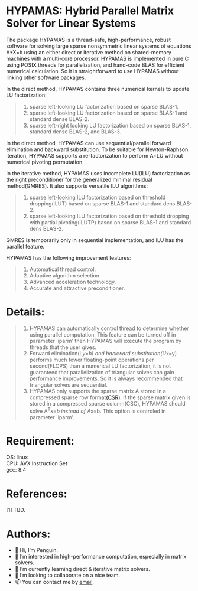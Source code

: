 HYPAMAS: Hybrid Parallel Matrix Solver for Linear Systems
=======
The package HYPAMAS is a thread-safe, high-performance, robust software for solving large sparse nonsymmetric linear systems of equations A*X=b using an either direct or iterative method on shared-memory machines with a multi-core processor. HYPAMAS is implemented in pure C using POSIX threads for parallelization, and hand-code BLAS for efficient numerical calculation. So it is straightforward to use HYPAMAS without linking other software packages.

In the direct method, HYPAMAS contains three numerical kernels to update LU factorization:
>1) sparse left-looking LU factorization based on sparse BLAS-1.  
>2) sparse left-looking LU factorization based on sparse BLAS-1 and standard dense BLAS-2.  
>3) sparse left-right looking LU factorization based on sparse BLAS-1, standard dense BLAS-2, and BLAS-3.  
  
In the direct method, HYPAMAS can use sequential/parallel forward elimination and backward substitution. To be suitable for Newton-Raphson iteration, HYPAMAS supports a re-factorization to perform A=LU without numerical pivoting permutation.

In the iterative method, HYPAMAS uses incomplete LU(ILU) factorization as the right preconditioner for the generalized minimal residual method(GMRES). It also supports versatile ILU algorithms:
>1) sparse left-looking ILU factorization based on threshold dropping(ILUT) based on sparse BLAS-1 and standard dens BLAS-2.
>2) sparse left-looking ILU factorization based on threshold dropping with partial pivoting(ILUTP) based on sparse BLAS-1 and standard dens BLAS-2.  
  
GMRES is temporarily only in sequential implementation, and ILU has the parallel feature.
  
HYPAMAS has the following improvement features:
>1) Automatical thread control.
>2) Adaptive algorithm selection.
>3) Advanced acceleration technology.
>4) Accurate and attractive preconditioner.

Details:
=======
>1) HYPAMAS can automatically control thread to determine whether using parallel computation. This feature can be turned off in parameter 'iparm' then HYPAMAS will execute the program by threads that the user gives.
>2) Forward elimination(L*y=b) and backward substitution(U*x=y) performs much fewer floating-point operations per second(FLOPS) than a numerical LU factorization, it is not guaranteed that parallelization of triangular solves can gain performance improvements. So it is always recommended that triangular solves are sequential.
>3) HYPAMAS only supports the sparse matrix A stored in a compressed sparse row format[(CSR)](https://en.wikipedia.org/wiki/Sparse_matrix). If the sparse matrix given is stored in a compressed sparse column(CSC), HYPAMAS should solve A<sup>T</sup>*x=b instead of A*x=b. This option is controled in parameter 'iparm'.

Requirement:
===========
OS: linux  
CPU: AVX Instruction Set  
gcc: 8.4  

References:
==========
[1] TBD.
  
Authors:
=======
- 👋 Hi, I’m Penguin.
- 👀 I’m interested in high-performance computation, especially in matrix solvers.
- 🌱 I’m currently learning direct & iterative matrix solvers.
- 💞️ I’m looking to collaborate on a nice team.
- 📫 You can contact me by [email](mailto:hypamas@outlook.com).

<!---
Hypamas/Hypamas is a ✨ special ✨ repository because its `README.md` (this file) appears on your GitHub profile.
You can click the Preview link to take a look at your changes.
--->
